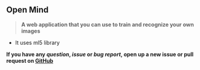 ## Open Mind

> **A web application that you can use to train and recognize your own images**

- It uses ml5 library

**If you have any _question_, _issue_ or _bug report_, open up a new issue or pull request on [GitHub](https://github.com/cluster-11/open-mind-vanilla-javascript)**
<br />
